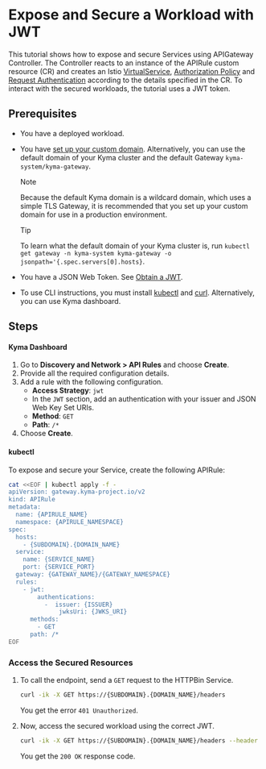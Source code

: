 # Expose and Secure a Workload with JWT

This tutorial shows how to expose and secure Services using APIGateway Controller. The Controller reacts to an instance of the APIRule custom resource (CR) and creates an Istio [VirtualService](https://istio.io/latest/docs/reference/config/networking/virtual-service/), [Authorization Policy](https://istio.io/latest/docs/reference/config/security/authorization-policy/) and [Request Authentication](https://istio.io/latest/docs/reference/config/security/request_authentication/) according to the details specified in the CR. To interact with the secured workloads, the tutorial uses a JWT token.

## Prerequisites

* You have a deployed workload.
* You have [set up your custom domain](../../01-10-setup-custom-domain-for-workload.md). Alternatively, you can use the default domain of your Kyma cluster and the default Gateway `kyma-system/kyma-gateway`.
  
  > [!NOTE]
  > Because the default Kyma domain is a wildcard domain, which uses a simple TLS Gateway, it is recommended that you set up your custom domain for use in a production environment.

  > [!TIP]
  > To learn what the default domain of your Kyma cluster is, run `kubectl get gateway -n kyma-system kyma-gateway -o jsonpath='{.spec.servers[0].hosts}`.

* You have a JSON Web Token. See [Obtain a JWT](../01-51-get-jwt.md).
* To use CLI instructions, you must install [kubectl](https://kubernetes.io/docs/tasks/tools/#kubectl) and [curl](https://curl.se/). Alternatively, you can use Kyma dashboard.


## Steps

<!-- tabs:start -->
#### **Kyma Dashboard**

1. Go to **Discovery and Network > API Rules** and choose **Create**. 
2. Provide all the required configuration details.
3. Add a rule with the following configuration.
    - **Access Strategy**: `jwt`
    - In the `JWT` section, add an authentication with your issuer and JSON Web Key Set URIs.
    - **Method**: `GET`
    - **Path**: `/*`
4. Choose **Create**.  

#### **kubectl**

To expose and secure your Service, create the following APIRule:

```bash
cat <<EOF | kubectl apply -f -
apiVersion: gateway.kyma-project.io/v2
kind: APIRule
metadata:
  name: {APIRULE_NAME}
  namespace: {APIRULE_NAMESPACE}
spec:
  hosts:
    - {SUBDOMAIN}.{DOMAIN_NAME}
  service:
    name: {SERVICE_NAME}
    port: {SERVICE_PORT}
  gateway: {GATEWAY_NAME}/{GATEWAY_NAMESPACE}
  rules:
    - jwt:
        authentications:
          -  issuer: {ISSUER}
              jwksUri: {JWKS_URI}
      methods:
        - GET
      path: /*
EOF
```
<!-- tabs:end -->


### Access the Secured Resources

1. To call the endpoint, send a `GET` request to the HTTPBin Service.

    ```bash
    curl -ik -X GET https://{SUBDOMAIN}.{DOMAIN_NAME}/headers
    ```
    You get the error `401 Unauthorized`.

2. Now, access the secured workload using the correct JWT.

    ```bash
    curl -ik -X GET https://{SUBDOMAIN}.{DOMAIN_NAME}/headers --header "Authorization:Bearer $ACCESS_TOKEN"
    ```
    You get the `200 OK` response code.
